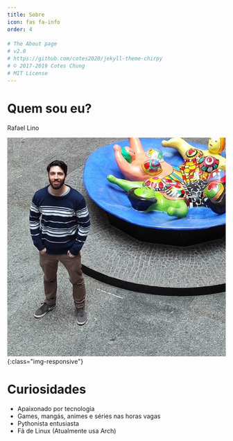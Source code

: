 ```yaml
---
title: Sobre
icon: fas fa-info
order: 4

# The About page
# v2.0
# https://github.com/cotes2020/jekyll-theme-chirpy
# © 2017-2019 Cotes Chung
# MIT License
---
```



# Quem sou eu?

<p>Rafael Lino</p>

![foto_rafael_lino](/assets/img/personal_photos/minha_foto_2.jpg){:class="img-responsive"}

# Curiosidades

- Apaixonado por tecnologia
- Games, mangás, animes e séries nas horas vagas
- Pythonista entusiasta
- Fã de Linux (Atualmente usa Arch)
